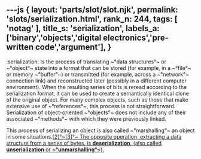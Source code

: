 ---js
{
  layout: 'parts/slot/slot.njk',
  permalink: 'slots/serialization.html',
  rank_n: 244,
  tags: [ 'notag' ],
  title_s: 'serialization',
  labels_a: ['binary','objects','digital electronics','pre-written code','argument'],
}
---
:serialization:
Is the process of translating ~°data structures°~ or ~°object°~ state into a format that can be stored (for example, in a ~°file°~ or memory ~°buffer°~) or transmitted (for example, across a ~°network°~ connection link) and reconstructed later (possibly in a different computer environment). When the resulting series of bits is reread according to the serialization format, it can be used to create a semantically identical clone of the original object. For many complex objects, such as those that make extensive use of ~°references°~, this process is not straightforward. Serialization of object-oriented ~°objects°~ does not include any of their associated ~°methods°~ with which they were previously linked.

This process of serializing an object is also called ~°marshalling°~ an object in some situations.<a rel="nofollow" class="external autonumber" href="http://www.ruby-doc.org/core/classes/Marshal.html">[2]°~<a rel="nofollow" class="external autonumber" href="http://caml.inria.fr/pub/docs/manual-ocaml/libref/Marshal.html">[3]°~ The opposite operation, extracting a data structure from a series of bytes, is <b>deserialization</b>, (also called <b>unserialization</b> or <b>~°unmarshalling°~</b>).
